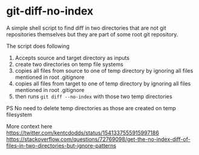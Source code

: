# git-diff-no-index

A simple shell script to find diff in two directories that are not git repositories themselves but they are part of some root git repository.

The script does following

1. Accepts source and target directory as inputs
2. create two directories on temp file systems
3. copies all files from source to one of temp directory by ignoring all files mentioned in root .gitignore
4. copies all files from target to one of temp directory by ignoring all files mentioned in root .gitignore
5. then runs `git diff --no-index` with those two temp directories

PS No need to delete temp directories as those are created on temp filesystem

More context here
https://twitter.com/kentcdodds/status/1541337555915997186
https://stackoverflow.com/questions/72769098/get-the-no-index-diff-of-files-in-two-directories-but-ignore-patterns
